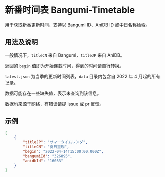 # 新番时间表 Bangumi-Timetable

用于获取新番更新时间，支持以 Bangumi ID、AniDB ID 或中日名称检索。

## 用法及说明

一般情况下，`titleCN` 来自 Bangumi，`titleJP` 来自 AniDB。

返回的 `begin` 值即为开始连载时间，得到的时间请自行转换。

`latest.json` 为当季的更新时间列表，`data` 目录内包含自 2022 年 4 月起的所有记录。

数据可能存在一些缺失值，表示未查询到该信息。

数据均来源于网络，有错误请提 issue 或 pr 反馈。

## 示例

```json
[
    {
        "titleJP": "サマータイムレンダ",
        "titleCN": "夏日重现",
        "begin": "2022-04-14T15:00:00.000Z",
        "bangumiId": "326895",
        "anidbId": "16033"
    }
]
```